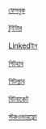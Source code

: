  <a href="https://facebook.com/nahklehos" class="fab fa-facebook">ফেসবুক</a> <br> <br>
<a href="https://twitter.com/nahklehos/" class="fab fa-twitter">টুইটার</a> <br> <br>
<a href="https://linkedin.com/in/nahklehos" class="fab fa-linkedin">Linkedইন</a> <br> <br>
<a href="https://github.com/nahkhelos" class="fab fa-github">গিটহাব</a> <br> <br>
<a href="https://gitlab.com/sohel.khan" class="fab fa-gitlab">গিটল্যাব</a> <br> <br>
<a href="https://bitbucket.org/sohel_khan" class="fab fa-bitbucket">বিটবাকেট</a> <br> <br>
<a href="https://stackoverflow.com/sohel.khan" class="fab fa-stack-overflow">স্টকওভারফ্লো</a>
